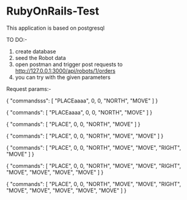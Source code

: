 # RubyOnRails-Test


This application is based on postgresql

TO DO:-

1. create database
2. seed the Robot data
3. open postman and trigger post requests to http://127.0.0.1:3000/api/robots/1/orders
4. you can try with the given parameters

Request params:- 

{
	"commandsss": [ "PLACEaaaa", 0, 0, "NORTH",  "MOVE" ]
}


{
	"commands": [ "PLACEaaaa", 0, 0, "NORTH",  "MOVE" ]
}


{
	"commands": [ "PLACE", 0, 0, "NORTH",  "MOVE" ]
}


{
	"commands": [ "PLACE", 0, 0, "NORTH",  "MOVE", "MOVE" ]
}


{
	"commands": [ "PLACE", 0, 0, "NORTH",  "MOVE", "MOVE", "RIGHT", "MOVE" ]
}

{
	"commands": [ "PLACE", 0, 0, "NORTH",  "MOVE", "MOVE", "RIGHT", "MOVE", "MOVE", "MOVE", "MOVE" ]
}

{
	"commands": [ "PLACE", 0, 0, "NORTH",  "MOVE", "MOVE", "RIGHT", "MOVE", "MOVE", "MOVE", "MOVE", "MOVE" ]
}
